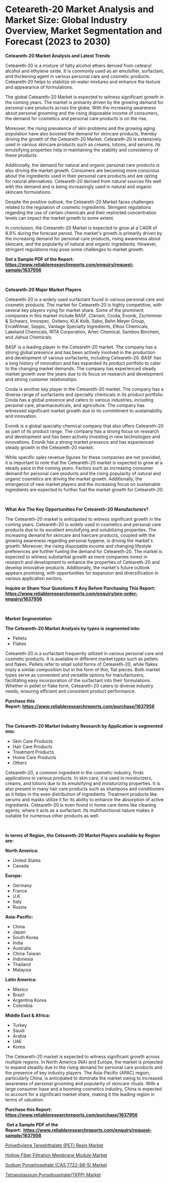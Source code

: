 <p><h1>Ceteareth-20 Market Analysis and Market Size: Global Industry Overview, Market Segmentation and Forecast (2023 to 2030)</h1></p><p><strong>Ceteareth-20 Market Analysis and Latest Trends</strong></p>
<p><p>Ceteareth-20 is a mixture of fatty alcohol ethers derived from cetearyl alcohol and ethylene oxide. It is commonly used as an emulsifier, surfactant, and thickening agent in various personal care and cosmetic products. Ceteareth-20 helps to stabilize oil-water mixtures and enhance the texture and appearance of formulations.</p><p>The global Ceteareth-20 Market is expected to witness significant growth in the coming years. The market is primarily driven by the growing demand for personal care products across the globe. With the increasing awareness about personal grooming and the rising disposable income of consumers, the demand for cosmetics and personal care products is on the rise.</p><p>Moreover, the rising prevalence of skin problems and the growing aging population have also boosted the demand for skincare products, thereby driving the growth of the Ceteareth-20 Market. Ceteareth-20 is extensively used in various skincare products such as creams, lotions, and serums. Its emulsifying properties help in maintaining the stability and consistency of these products.</p><p>Additionally, the demand for natural and organic personal care products is also driving the market growth. Consumers are becoming more conscious about the ingredients used in their personal care products and are opting for natural alternatives. Ceteareth-20 derived from natural sources fits well with this demand and is being increasingly used in natural and organic skincare formulations.</p><p>Despite the positive outlook, the Ceteareth-20 Market faces challenges related to the regulation of cosmetic ingredients. Stringent regulations regarding the use of certain chemicals and their restricted concentration levels can impact the market growth to some extent.</p><p>In conclusion, the Ceteareth-20 Market is expected to grow at a CAGR of 8.9% during the forecast period. The market's growth is primarily driven by the increasing demand for personal care products, rising awareness about skincare, and the popularity of natural and organic ingredients. However, stringent regulations may pose some challenges to market growth.</p></p>
<p><strong>Get a Sample PDF of the Report:&nbsp; <a href="https://www.reliableresearchreports.com/enquiry/request-sample/1637956">https://www.reliableresearchreports.com/enquiry/request-sample/1637956</a></strong></p>
<p>&nbsp;</p>
<p><strong>Ceteareth-20 Major Market Players</strong></p>
<p><p>Ceteareth-20 is a widely used surfactant found in various personal care and cosmetic products. The market for Ceteareth-20 is highly competitive, with several key players vying for market share. Some of the prominent companies in this market include BASF, Clariant, Croda, Evonik, Zschimmer & Schwarz, Innospec, Oxiteno, KLK Kolb, Sabo, Behn Meyer Group, ErcaWilmar, Seppic, Vantage Specialty Ingredients, Ethox Chemicals, Lakeland Chemicals, RITA Corporation, Artec Chemical, Samboo Biochem, and Jiahua Chemicals.</p><p>BASF is a leading player in the Ceteareth-20 market. The company has a strong global presence and has been actively involved in the production and development of various surfactants, including Ceteareth-20. BASF has a long history of innovation and has expanded its product portfolio to cater to the changing market demands. The company has experienced steady market growth over the years due to its focus on research and development and strong customer relationships.</p><p>Croda is another key player in the Ceteareth-20 market. The company has a diverse range of surfactants and specialty chemicals in its product portfolio. Croda has a global presence and caters to various industries, including personal care, pharmaceuticals, and agriculture. The company has witnessed significant market growth due to its commitment to sustainability and innovation.</p><p>Evonik is a global specialty chemical company that also offers Ceteareth-20 as part of its product range. The company has a strong focus on research and development and has been actively investing in new technologies and innovations. Evonik has a strong market presence and has experienced steady growth in the Ceteareth-20 market.</p><p>While specific sales revenue figures for these companies are not provided, it is important to note that the Ceteareth-20 market is expected to grow at a steady pace in the coming years. Factors such as increasing consumer demand for personal care products and the rising popularity of natural and organic cosmetics are driving the market growth. Additionally, the emergence of new market players and the increasing focus on sustainable ingredients are expected to further fuel the market growth for Ceteareth-20.</p></p>
<p>&nbsp;</p>
<p><strong>What Are The Key Opportunities For Ceteareth-20 Manufacturers?</strong></p>
<p><p>The Ceteareth-20 market is anticipated to witness significant growth in the coming years. Ceteareth-20 is widely used in cosmetics and personal care products due to its excellent emulsifying and solubilizing properties. The increasing demand for skincare and haircare products, coupled with the growing awareness regarding personal hygiene, is driving the market's growth. Moreover, the rising disposable income and changing lifestyle preferences are further fueling the demand for Ceteareth-20. The market is expected to witness substantial growth as more companies invest in research and development to enhance the properties of Ceteareth-20 and develop innovative products. Additionally, the market's future outlook appears promising, with opportunities for expansion and diversification in various application sectors.</p></p>
<p><strong>Inquire or Share Your Questions If Any Before Purchasing This Report: <a href="https://www.reliableresearchreports.com/enquiry/pre-order-enquiry/1637956">https://www.reliableresearchreports.com/enquiry/pre-order-enquiry/1637956</a></strong></p>
<p>&nbsp;</p>
<p><strong>Market Segmentation</strong></p>
<p><strong>The Ceteareth-20 Market Analysis by types is segmented into:</strong></p>
<p><ul><li>Pellets</li><li>Flakes</li></ul></p>
<p><p>Ceteareth-20 is a surfactant frequently utilized in various personal care and cosmetic products. It is available in different market types such as pellets and flakes. Pellets refer to small solid forms of Ceteareth-20, while flakes imply a similar composition but in the form of thin, flat pieces. Both market types serve as convenient and versatile options for manufacturers, facilitating easy incorporation of the surfactant into their formulations. Whether in pellet or flake form, Ceteareth-20 caters to diverse industry needs, ensuring efficient and consistent product performance.</p></p>
<p><strong>Purchase this Report:&nbsp;<a href="https://www.reliableresearchreports.com/purchase/1637956">https://www.reliableresearchreports.com/purchase/1637956</a></strong></p>
<p>&nbsp;</p>
<p><strong>The Ceteareth-20 Market Industry Research by Application is segmented into:</strong></p>
<p><ul><li>Skin Care Products</li><li>Hair Care Products</li><li>Treatment Products</li><li>Home Care Products</li><li>Others</li></ul></p>
<p><p>Ceteareth-20, a common ingredient in the cosmetic industry, finds applications in various products. In skin care, it is used in moisturizers, creams, and lotions due to its emulsifying and moisturizing properties. It is also present in many hair care products such as shampoos and conditioners as it helps in the even distribution of ingredients. Treatment products like serums and masks utilize it for its ability to enhance the absorption of active ingredients. Ceteareth-20 is even found in home care items like cleaning agents, where it acts as a surfactant. Its multifunctional nature makes it suitable for numerous other products as well.</p></p>
<p>&nbsp;</p>
<p><strong>In terms of Region, the Ceteareth-20 Market Players available by Region are:</strong></p>
<p>
    <p> <strong> North America: </strong>
        <ul>
            <li>United States</li>
            <li>Canada</li>
        </ul>
        </p> 
    <p> <strong> Europe: </strong>
        <ul>
            <li>Germany</li>
            <li>France</li>
            <li>U.K.</li>
            <li>Italy</li>
            <li>Russia</li>
        </ul>
        </p> 
    <p> <strong> Asia-Pacific: </strong>
        <ul>
            <li>China</li>
            <li>Japan</li>
            <li>South Korea</li>
            <li>India</li>
            <li>Australia</li>
            <li>China Taiwan</li>
            <li>Indonesia</li>
            <li>Thailand</li>
            <li>Malaysia</li>
        </ul>
        </p> 
    <p> <strong> Latin America: </strong>
        <ul>
            <li>Mexico</li>
            <li>Brazil</li>
            <li>Argentina Korea</li>
            <li>Colombia</li>
        </ul>
        </p> 
    <p> <strong> Middle East & Africa: </strong>
        <ul>
            <li>Turkey</li>
            <li>Saudi</li>
            <li>Arabia</li>
            <li>UAE</li>
            <li>Korea</li>
        </ul>
    </p>
    </p>
<p><p>The Ceteareth-20 market is expected to witness significant growth across multiple regions. In North America (NA) and Europe, the market is projected to expand steadily due to the rising demand for personal care products and the presence of key industry players. The Asia-Pacific (APAC) region, particularly China, is anticipated to dominate the market owing to increased awareness of personal grooming and popularity of skincare rituals. With a large consumer base and a booming cosmetics industry, China is expected to account for a significant market share, making it the leading region in terms of valuation.</p></p>
<p><strong>Purchase this Report: <a href="https://www.reliableresearchreports.com/purchase/1637956">https://www.reliableresearchreports.com/purchase/1637956</a></strong></p>
<p>&nbsp;<strong>Get a Sample PDF of the Report:&nbsp;&nbsp;<a href="https://www.reliableresearchreports.com/enquiry/request-sample/1637956">https://www.reliableresearchreports.com/enquiry/request-sample/1637956</a></strong></p>
<p><strong></strong></p>
<p><p><a href="https://github.com/amonskiyk/Market-Research-Report-List-1/blob/main/polyethylene-terephthalate-pet-resin-market.md">Polyethylene Terephthalate (PET) Resin Market</a></p><p><a href="https://github.com/dringals/Market-Research-Report-List-1/blob/main/hollow-fiber-filtration-membrane-module-market.md">Hollow Fiber Filtration Membrane Module Market</a></p><p><a href="https://github.com/gaydyna/Market-Research-Report-List-1/blob/main/sodium-pyrophosphate-cas-7722-88-5-market.md">Sodium Pyrophosphate (CAS 7722-88-5) Market</a></p><p><a href="https://github.com/tamvrosiya/Market-Research-Report-List-1/blob/main/tetrapotassium-pyrophosphatetkpp-market.md">Tetrapotassium Pyrophosphate(TKPP) Market</a></p></p>